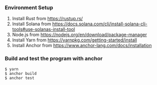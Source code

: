 ### Environment Setup
1. Install Rust from https://rustup.rs/
2. Install Solana from https://docs.solana.com/cli/install-solana-cli-tools#use-solanas-install-tool
3. Node.js from https://nodejs.org/en/download/package-manager
4. Install Yarn from https://yarnpkg.com/getting-started/install
5. Install Anchor from https://www.anchor-lang.com/docs/installation

### Build and test the program with anchor
```
$ yarn
$ anchor build
$ anchor test
```
